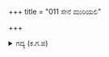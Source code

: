 +++
title = "011 ಸೇನೆ ಮುರಿಯಲಿ"

+++

<details><summary>ಗದ್ಯ (ಕ.ಗ.ಪ) </summary>

11. "ನಮ್ಮ ಸೇನೆಯು ಹಿಂದಿರುಗಲಿ. ಕೌರವನ ದುಮ್ಮಾನವು ಹೋಗಲಿ. ನನಗೆ ಎಳ್ಳಿನಷ್ಟೂ ಚಿತ್ತಗ್ಲಾನಿ ಇಲ್ಲ. ಹಸ್ತಿನಾವತಿಯು ವಿಜಯದ ಬಾವುಟವನ್ನು ಹಾರಿಸಲಿ. ಈಗ  ಧರ್ಮರಾಯನು ದುಮ್ಮಾನದಿಂದ ಹಿಂದಿರುಗುತ್ತಿದ್ದಾನೆಯೋ ಅಥವಾ ಮರಣಹೊಂದಿದ್ದಾನೆಯೋ ನಾನು ಅರಿಯೆನು! ನನಗೆ ಅಂಜಿಕೆಯಾಗುತ್ತಿದೆ " ಎಂದು ಅರ್ಜುನನು ಹೇಳಿದನು.
</details>
